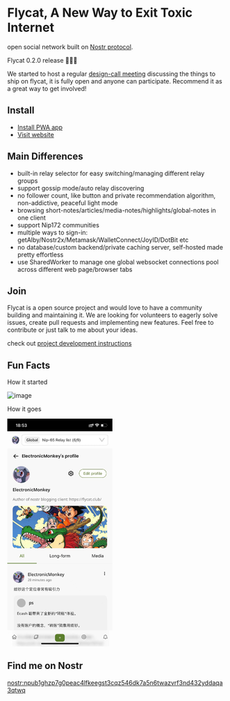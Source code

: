 # Flycat, A New Way to Exit Toxic Internet

open social network built on [Nostr protocol](https://github.com/nostr-protocol/nips).

Flycat 0.2.0 release 🎉🎉🎉

We started to host a regular [design-call meeting](docs/develop.md#design-call) discussing the things to ship on flycat, it is fully open and anyone can participate. Recommend it as a great way to get involved!

## Install

- [Install PWA app](https://flycat.club/landing)
- [Visit website](https://flycat.club)

## Main Differences

- built-in relay selector for easy switching/managing different relay groups
- support gossip mode/auto relay discovering
- no follower count, like button and private recommendation algorithm, non-addictive, peaceful light mode
- browsing short-notes/articles/media-notes/highlights/global-notes in one client
- support Nip172 communities
- multiple ways to sign-in: getAlby/Nostr2x/Metamask/WalletConnect/JoyID/DotBit etc
- no database/custom backend/private caching server, self-hosted made pretty effortless
- use SharedWorker to manage one global websocket connections pool across different web page/browser tabs

## Join

Flycat is a open source project and would love to have a community building and maintaining it. We are looking for volunteers to eagerly solve issues, create pull requests and implementing new features. Feel free to contribute or just talk to me about your ideas.

check out [project development instructions](docs/develop.md)

## Fun Facts

How it started

<img width="542" alt="image" src="https://user-images.githubusercontent.com/105776364/214579979-5684aba4-d07e-440d-8b33-61bfdce1b0eb.png">

How it goes

<img width="242" src="public/images/mobile-profile.jpeg">

## Find me on Nostr

[nostr:npub1ghzp7g0peac4lfkeegst3cqz546dk7a5n6twazvrf3nd432yddaqa3qtwq](https://flycat.club/user/45c41f21e1cf715fa6d9ca20b8e002a574db7bb49e96ee89834c66dac5446b7a)
